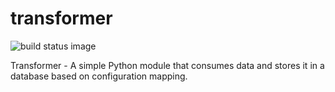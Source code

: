 # transformer

![build status image](https://travis-ci.org/catastrophe-brandon/transformer.svg?branch=master)

Transformer - A simple Python module that consumes data and stores it in a database based on configuration mapping.
